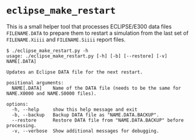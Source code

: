 # `eclipse_make_restart`

This is a small helper tool that processes ECLIPSE/E300 data files `FILENAME.DATA` to prepare them to restart a simulation from the last set of `FILENAME.Xiiii` and `FILENAME.Siiii` report files.

```
$ ./eclipse_make_restart.py -h
usage: ./eclipse_make_restart.py [-h] [-b] [--restore] [-v] NAME[.DATA]

Updates an Eclipse DATA file for the next restart.

positional arguments:
  NAME[.DATA]    Name of the DATA file (needs to be the same for NAME.X0000 and NAME.S0000 files).

options:
  -h, --help     show this help message and exit
  -b, --backup   Backup DATA file as "NAME.DATA.BACKUP".
  --restore      Restore DATA file from "NAME.DATA.BACKUP" before processing.
  -v, --verbose  Show additional messages for debugging.
```